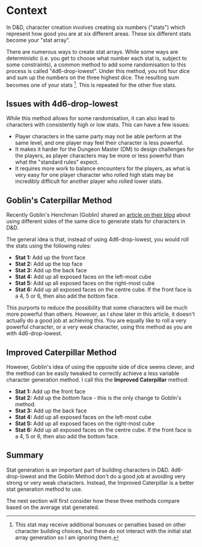 Context
============================

In D&D, character creation involves creating six numbers ("stats") which represent how good you are at six different areas. These six different stats become your "stat array".

There are numerous ways to create stat arrays. While some ways are deterministic (i.e. you get to choose what number each stat is, subject to some constraints), a common method to add some randomisation to this process is called "4d6-drop-lowest". Under this method, you roll four dice and sum up the numbers on the three highest dice. The resulting sum becomes one of your stats [^1]. This is repeated for the other five stats.

[^1]: This stat may receive additional bonuses or penalties based on other character building choices, but these do not interact with the initial stat array generation so I am ignoring them.
## Issues with 4d6-drop-lowest

While this method allows for some randomisation, it can also lead to characters with consistently high or low stats. This can have a few issues:

* Player characters in the same party may not be able perform at the same level, and one player may feel their character is less powerful. 
* It makes it harder for the Dungeon Master (DM) to design challenges for the players, as player characters may be more or less powerful than what the "standard rules" expect.
* It requires more work to balance encounters for the players, as what is very easy for one player character who rolled high stats may be incredibly difficult for another player who rolled lower stats. 

## Goblin's Caterpillar Method

Recently Goblin's Henchman (Goblin) shared an [article on their blog](https://goblinshenchman.wordpress.com/2020/08/15/caterpillar-method-for-character-stat-generation/) about using different sides of the same dice to generate stats for characters in D&D.

The general idea is that, instead of using 4d6-drop-lowest, you would roll the stats using the following rules:

* **Stat 1:** Add up the front face
* **Stat 2:** Add up the top face
* **Stat 3:** Add up the back face
* **Stat 4:** Add up all exposed faces on the left-most cube
* **Stat 5:** Add up all exposed faces on the right-most cube
* **Stat 6:** Add up all exposed faces on the centre cube. If the front face is a 4, 5 or 6, then also add the bottom face.

This purports to reduce the possibility that some characters will be much more powerful than others. However, as I show later in this article, it doesn't actually do a good job at achieving this. You are equally like to roll a very powerful character, or a very weak character, using this method as you are with 4d6-drop-lowest.

## Improved Caterpillar Method

However, Goblin's idea of using the opposite side of dice seems clever, and the method can be easily tweaked to correctly achieve a less variable character generation method. I call this the **Improved Caterpillar** method:

* **Stat 1:** Add up the front face
* **Stat 2:** Add up the *bottom* face - this is the only change to Goblin's method.
* **Stat 3:** Add up the back face
* **Stat 4:** Add up all exposed faces on the left-most cube
* **Stat 5:** Add up all exposed faces on the right-most cube
* **Stat 6:** Add up all exposed faces on the centre cube. If the front face is a 4, 5 or 6, then also add the bottom face.

## Summary

Stat generation is an important part of building characters in D&D. 4d6-drop-lowest and the Goblin Method don't do a good job at avoiding very strong or very weak characters. Instead, the Improved Caterpillar is a better stat generation method to use.

The next section will first consider how these three methods compare based on the average stat generated.